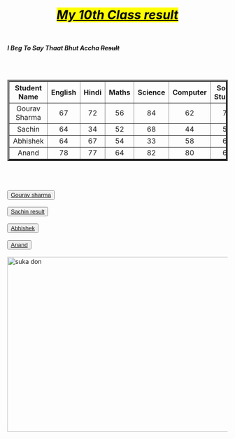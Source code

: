 <html>
    <head> 
        <title>my first work</title>
    </head>
    <body>
        <center>
        <h1 title="TOPPER STUDENT IN INDIA"> <b><mark><i><u> My 10th Class result</u></i></mark></b></h1><br>
    </center>
        <p>
            <b><i>I Beg To Say Thaat Bhut Accha <del>Result</del></i></b>
        </p><br><br>
        <table border="4" cellspacing="0" cellpadding="10" style="text-align: center;">
        <tr>
            <th> Student Name</th>
            <th>English</th>
            <th>Hindi</th>
            <th>Maths</th>
            <th>Science</th>
            <th>Computer</th>
            <th>Social Studies</th>
        </tr>
        <tr>
        <td>Gourav Sharma</td>
        <td>67</td>
        <td>72</td>
        <td>56</td>
        <td>84</td>
        <td>62</td>
        <td>78</td>
    </tr>
    <tr>
        <td>Sachin</td>
        <td>64</td>
        <td>34</td>
        <td>52</td>
        <td>68</td>
        <td>44</td>
        <td>56</td>
    </tr>
    <tr>
        <td>Abhishek</td>
        <td>64</td>
        <td>67</td>
        <td>54</td>
        <td>33</td>
        <td>58</td>
        <td>64</td>
    </tr>
    <tr>
        <td>Anand</td>
        <td>78</td>
        <td>77</td>
        <td>64</td>
        <td>82</td>
        <td>80</td>
        <td>68</td>
    </tr>
        </table><br><br><br>
        <button>
            <a href="file:///Y:/pubg%20file/result/result.html" target="blank" title="Bhut Hard">Gourav sharma</a>
        </button><br><br>
        <button>
            <a href="file:///Y:/pubg%20file/sachin%20result.html" target="blank" title="Katai Zher">Sachin result</a>
        </button><br><br>
        <button>
        <a href="file:///Y:/pubg%20file/Abhishek%20result.html" target="blank" title="Chaman chutiya">Abhishek</a>
        </button><br><br>
        <button>
            <a href="file:///Y:/pubg%20file/anand%20result.html" target="blank" title="click to visit anand result">Anand </a>
        </button><br><br>
        <img src="image/photo.png/IMG_0291.JPg" alt="suka don" width="600" height="400" title="chaman chutiya">
    </body>
</html>
